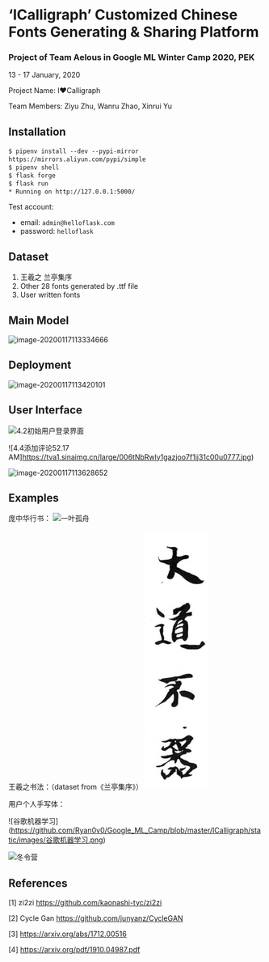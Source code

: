 # ‘ICalligraph’ Customized Chinese Fonts  Generating & Sharing Platform

### Project of Team Aelous in Google ML Winter Camp 2020, PEK

13 - 17 January, 2020

Project Name: I❤️Calligraph

Team Members: Ziyu Zhu, Wanru Zhao, Xinrui Yu

## Installation

```
$ pipenv install --dev --pypi-mirror https://mirrors.aliyun.com/pypi/simple
$ pipenv shell
$ flask forge
$ flask run
* Running on http://127.0.0.1:5000/
```
Test account:
* email: `admin@helloflask.com`
* password: `helloflask`

## Dataset
1. 王羲之 兰亭集序
2. Other 28 fonts generated by .ttf file
3. User written fonts

## Main Model
![image-20200117113334666](https://tva1.sinaimg.cn/large/006tNbRwly1gazjmoim9gj30xq0jiwj2.jpg)

## Deployment

![image-20200117113420101](https://tva1.sinaimg.cn/large/006tNbRwly1gazjnvox0xj31mc0pok0j.jpg)

## User Interface
![4.2初始用户登录界面](https://tva1.sinaimg.cn/large/006tNbRwly1gazjobaud5j31c00u0qd6.jpg)

![4.4添加评论52.17 AM]https://tva1.sinaimg.cn/large/006tNbRwly1gazjoo7f1jj31c00u0777.jpg)



![image-20200117113628652](https://tva1.sinaimg.cn/large/006tNbRwly1gazjozy3eoj30wy0i6gnj.jpg)

## Examples

庞中华行书：
![一叶孤舟](/Users/zhaowanru/class/google/ICalligraph/ICalligraph/static/images/一叶孤舟.png)

王羲之书法：（dataset from《兰亭集序》）
![大道不器](https://github.com/Ryan0v0/Google_ML_Camp/blob/master/ICalligraph/static/images/大道不器.png)

用户个人手写体：

![谷歌机器学习]
(https://github.com/Ryan0v0/Google_ML_Camp/blob/master/ICalligraph/static/images/谷歌机器学习.png)


![冬令营](/Users/zhaowanru/class/google/ICalligraph/ICalligraph/static/images/冬令营.png)

## References
[1] zi2zi https://github.com/kaonashi-tyc/zi2zi

[2] Cycle Gan https://github.com/junyanz/CycleGAN

[3] https://arxiv.org/abs/1712.00516

[4] https://arxiv.org/pdf/1910.04987.pdf
